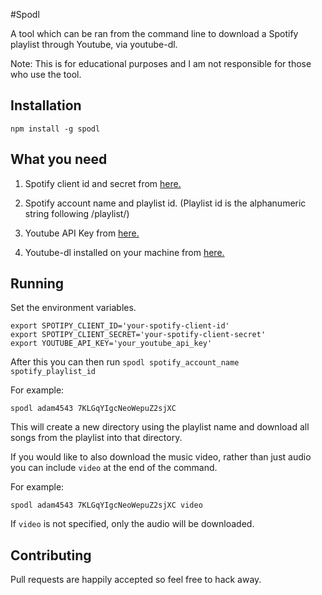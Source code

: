#Spodl

A tool which can be ran from the command line to download a Spotify playlist through Youtube, via youtube-dl.

Note: This is for educational purposes and I am not responsible for those who use the tool.

## Installation

```
npm install -g spodl

```


## What you need

1) Spotify client id and secret from [here.](https://developer.spotify.com/)

2) Spotify account name and playlist id. (Playlist id is the alphanumeric string following /playlist/)

3) Youtube API Key from [here.]( https://console.developers.google.com)

4) Youtube-dl installed on your machine from [here.](https://rg3.github.io/youtube-dl/)

## Running

Set the environment variables.

```
export SPOTIPY_CLIENT_ID='your-spotify-client-id'
export SPOTIPY_CLIENT_SECRET='your-spotify-client-secret'
export YOUTUBE_API_KEY='your_youtube_api_key'
```

After this you can then run ```spodl spotify_account_name spotify_playlist_id```

For example:

```
spodl adam4543 7KLGqYIgcNeoWepuZ2sjXC
```

This will create a new directory using the playlist name and download all songs from the playlist into that directory.

If you would like to also download the music video, rather than just audio you can include ```video``` at the end of the command.

For example:

```
spodl adam4543 7KLGqYIgcNeoWepuZ2sjXC video
```

If ```video``` is not specified, only the audio will be downloaded.

## Contributing

Pull requests are happily accepted so feel free to hack away.
